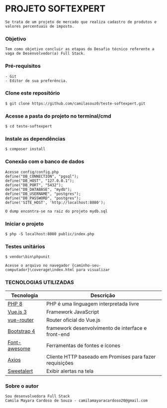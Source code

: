 # PROJETO SOFTEXPERT #
    Se trata de um projeto de mercado que realiza cadastro de produtos e valores percentuais de imposto.

### Objetivo
    Tem como objetivo concluir as etapas do Desafio técnico referente a vaga de Desenvolvedor(a) Full Stack.

### Pré-requisitos
    - Git
    - Editor de sua preferência.

### Clone este repositório
    $ git clone https://github.com/camilasouz0/teste-softexpert.git

### Acesse a pasta do projeto no terminal/cmd
    $ cd teste-softexpert

### Instale as dependências
    $ composer install

### Conexão com o banco de dados
    Acesse config/config.php
    define("DB_CONNECTION", "pgsql");
    define("DB_HOST", "127.0.0.1");
    define("DB_PORT", "5432");
    define("DB_DATABASE", "mydb");
    define("DB_USERNAME", "postgres");
    define("DB_PASSWORD", "postgres");
    define('SITE_HOST', 'http://localhost:8080');

    O dump encontra-se na raiz do projeto mydb.sql
### Iniciar o projeto
    $ php -S localhost:8080 public/index.php

### Testes unitários
    $ vendor\bin\phpunit

    Acesse o arquivo no navegador {caminho-seu-computador}\coverage\index.html para visualizar
### TECNOLOGIAS UTILIZADAS

| Tecnologia            | Descrição                                               |
| --------------------- | --------------------------------------------------------|
| [PHP 8]               | PHP é uma linguagem interpretada livre                  |
| [Vue.js 3]            | Framework JavaScript                                    |
| [vue-router]          | Router oficial do Vue.js                                |
| [Bootstrap 4]         | framework desenvolvimento de interface e front-end      |
| [Font-awesome]        | Ferramentas de fontes e ícones                          |
| [Axios]               | Cliente HTTP baseado em Promises para fazer requisições |
| [Sweetalert]          | Exibir alertas na tela              |

[PHP 8]: https://www.php.net
[Vue.js 3]: https://vuejs.org
[vue-router]: https://github.com/vuejs/vue-router
[Bootstrap 4]: https://getbootstrap.com/docs/4.6/getting-started/introduction/
[Font-awesome]: https://fontawesome.com
[Axios]: https://axios-http.com/ptbr/docs/intro
[Sweetalert]: https://sweetalert2.github.io

### Sobre o autor
    Sou desenvolvedora Full Stack
    Camila Mayara Cardoso de Souza - camilamayaracardoso20@gmail.com
